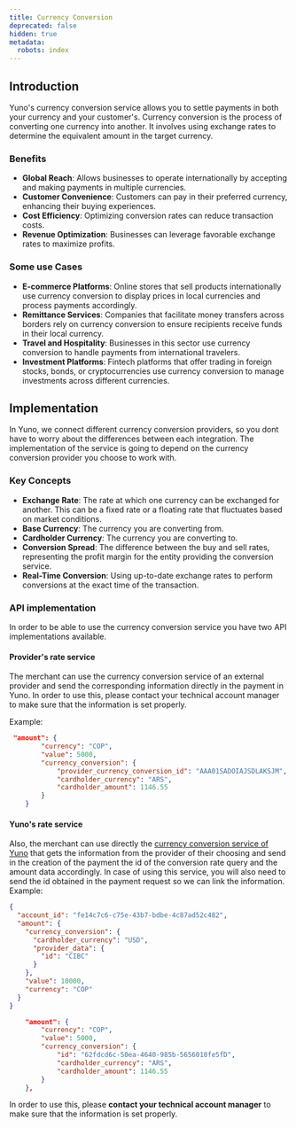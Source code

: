 ```yaml
---
title: Currency Conversion
deprecated: false
hidden: true
metadata:
  robots: index
---
```

## Introduction

Yuno's currency conversion service allows you to settle payments in both your currency and your customer's. Currency conversion is the process of converting one currency into another. It involves using exchange rates to determine the equivalent amount in the target currency.

### Benefits

* **Global Reach**: Allows businesses to operate internationally by accepting and making payments in multiple currencies.
* **Customer Convenience**: Customers can pay in their preferred currency, enhancing their buying experiences. 
* **Cost Efficiency**: Optimizing conversion rates can reduce transaction costs.
* **Revenue Optimization**: Businesses can leverage favorable exchange rates to maximize profits.

### Some use Cases

* **E-commerce Platforms**: Online stores that sell products internationally use currency conversion to display prices in local currencies and process payments accordingly.
* **Remittance Services**: Companies that facilitate money transfers across borders rely on currency conversion to ensure recipients receive funds in their local currency.
* **Travel and Hospitality**: Businesses in this sector use currency conversion to handle payments from international travelers.
* **Investment Platforms**: Fintech platforms that offer trading in foreign stocks, bonds, or cryptocurrencies use currency conversion to manage investments across different currencies.

## Implementation

In Yuno, we connect different currency conversion providers, so you dont have to worry about the differences between each integration. The implementation of the service is going to depend on the currency conversion provider you choose to work with. 

### Key Concepts

* **Exchange Rate**: The rate at which one currency can be exchanged for another. This can be a fixed rate or a floating rate that fluctuates based on market conditions.
* **Base Currency**: The currency you are converting from.
* **Cardholder Currency**: The currency you are converting to.
* **Conversion Spread**: The difference between the buy and sell rates, representing the profit margin for the entity providing the conversion service.
* **Real-Time Conversion**: Using up-to-date exchange rates to perform conversions at the exact time of the transaction.

### API implementation

In order to be able to use the currency conversion service you have two API implementations available. 

#### Provider's rate service

The merchant can use the currency conversion service of an external provider and send the corresponding information directly in the payment in Yuno. In order to use this, please contact your technical account manager to make sure that the information is set properly.

Example:

```json
 "amount": {
        "currency": "COP",
        "value": 5000, 
        "currency_conversion": {
            "provider_currency_conversion_id": "AAA01SADOIAJSDLAKSJM",
            "cardholder_currency": "ARS",
            "cardholder_amount": 1146.55    
        }
    }
```


#### Yuno's rate service

Also, the merchant can use directly the [currency conversion service of Yuno](ref:getting-started-with-your-api-4) that gets the information from the provider of their choosing and send in the creation of the payment the id of the conversion rate query and the amount data accordingly. In case of using this service, you will also need to send the id obtained in the payment request so we can link the information. Example:

```json Rate service
{
  "account_id": "fe14c7c6-c75e-43b7-bdbe-4c87ad52c482",
  "amount": {
    "currency_conversion": {
      "cardholder_currency": "USD",
      "provider_data": {
        "id": "CIBC"
      }
    },
    "value": 10000,
    "currency": "COP"
  }
}
```


```json Payment
    "amount": {
        "currency": "COP",
        "value": 5000, 
        "currency_conversion": {
            "id": "62fdcd6c-50ea-4640-985b-5656010fe5fD",
            "cardholder_currency": "ARS",
            "cardholder_amount": 1146.55    
        }
    },
```

In order to use this, please **contact your technical account manager** to make sure that the information is set properly.